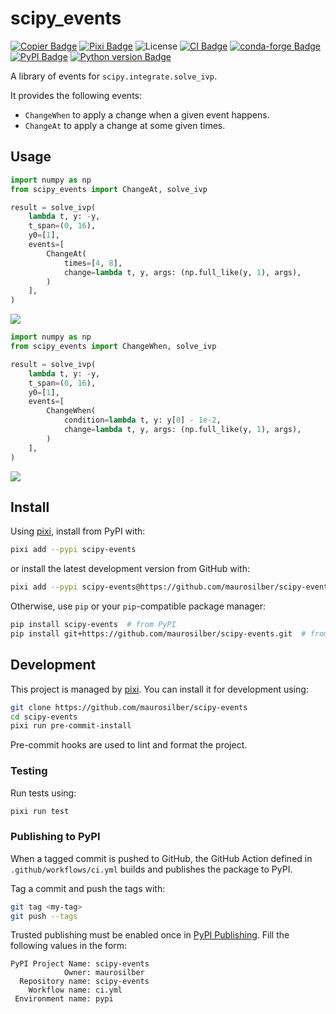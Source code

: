# scipy_events

[![Copier Badge][copier-badge]][copier-url]
[![Pixi Badge][pixi-badge]][pixi-url]
![License][license-badge]
[![CI Badge][ci-badge]][ci-url]
[![conda-forge Badge][conda-forge-badge]][conda-forge-url]
[![PyPI Badge][pypi-badge]][pypi-url]
[![Python version Badge][pypi-version-badge]][pypi-version-url]

A library of events for `scipy.integrate.solve_ivp`.

It provides the following events:

- `ChangeWhen` to apply a change when a given event happens.
- `ChangeAt` to apply a change at some given times.

## Usage

```python
import numpy as np
from scipy_events import ChangeAt, solve_ivp

result = solve_ivp(
    lambda t, y: -y,
    t_span=(0, 16),
    y0=[1],
    events=[
        ChangeAt(
            times=[4, 8],
            change=lambda t, y, args: (np.full_like(y, 1), args),
        )
    ],
)
```

![](https://raw.githubusercontent.com/maurosilber/scipy-events/refs/heads/main/docs/figures/change-at.png)

```python
import numpy as np
from scipy_events import ChangeWhen, solve_ivp

result = solve_ivp(
    lambda t, y: -y,
    t_span=(0, 16),
    y0=[1],
    events=[
        ChangeWhen(
            condition=lambda t, y: y[0] - 1e-2,
            change=lambda t, y, args: (np.full_like(y, 1), args),
        )
    ],
)
```

![](https://raw.githubusercontent.com/maurosilber/scipy-events/refs/heads/main/docs/figures/change-when.png)

## Install

Using [pixi][pixi-url],
install from PyPI with:

```sh
pixi add --pypi scipy-events
```

or install the latest development version from GitHub with:

```sh
pixi add --pypi scipy-events@https://github.com/maurosilber/scipy-events.git
```

Otherwise,
use `pip` or your `pip`-compatible package manager:

```sh
pip install scipy-events  # from PyPI
pip install git+https://github.com/maurosilber/scipy-events.git  # from GitHub
```

## Development

This project is managed by [pixi][pixi-url].
You can install it for development using:

```sh
git clone https://github.com/maurosilber/scipy-events
cd scipy-events
pixi run pre-commit-install
```

Pre-commit hooks are used to lint and format the project.

### Testing

Run tests using:

```sh
pixi run test
```

### Publishing to PyPI

When a tagged commit is pushed to GitHub,
the GitHub Action defined in `.github/workflows/ci.yml`
builds and publishes the package to PyPI.

Tag a commit and push the tags with:

```sh
git tag <my-tag>
git push --tags
```

Trusted publishing must be enabled once in [PyPI Publishing](https://pypi.org/manage/account/publishing/).
Fill the following values in the form:

```
PyPI Project Name: scipy-events
            Owner: maurosilber
  Repository name: scipy-events
    Workflow name: ci.yml
 Environment name: pypi
```

[ci-badge]: https://img.shields.io/github/actions/workflow/status/maurosilber/scipy-events/ci.yml
[ci-url]: https://github.com/maurosilber/scipy-events/actions/workflows/ci.yml
[conda-forge-badge]: https://img.shields.io/conda/vn/conda-forge/scipy-events?logoColor=white&logo=conda-forge
[conda-forge-url]: https://prefix.dev/channels/conda-forge/packages/scipy-events
[copier-badge]: https://img.shields.io/endpoint?url=https://raw.githubusercontent.com/copier-org/copier/master/img/badge/badge-black.json
[copier-url]: https://github.com/copier-org/copier
[license-badge]: https://img.shields.io/badge/license-MIT-blue
[pixi-badge]: https://img.shields.io/endpoint?url=https://raw.githubusercontent.com/prefix-dev/pixi/main/assets/badge/v0.json
[pixi-url]: https://pixi.sh
[pypi-badge]: https://img.shields.io/pypi/v/scipy-events.svg?logo=pypi&logoColor=white
[pypi-url]: https://pypi.org/project/scipy-events
[pypi-version-badge]: https://img.shields.io/pypi/pyversions/scipy-events?logoColor=white&logo=python
[pypi-version-url]: https://pypi.org/project/scipy-events
